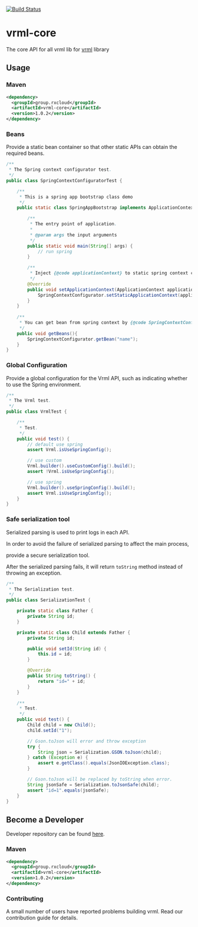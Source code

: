 [![Build Status](https://travis-ci.org/vavr-io/vavr-gson.svg?branch=master)](https://travis-ci.org/vavr-io/vavr-gson)

# vrml-core

The core API for all vrml lib for [vrml](https://github.com/kevinten10/vrml) library

## Usage

### Maven

```xml
<dependency>
  <groupId>group.rxcloud</groupId>
  <artifactId>vrml-core</artifactId>
  <version>1.0.2</version>
</dependency>
```

### Beans

Provide a static bean container so that other static APIs can obtain the required beans.

```java
/**
 * The Spring context configurator test.
 */
public class SpringContextConfiguratorTest {

    /**
     * This is a spring app bootstrap class demo
     */
    public static class SpringAppBootstrap implements ApplicationContextAware {

        /**
         * The entry point of application.
         *
         * @param args the input arguments
         */
        public static void main(String[] args) {
            // run spring 
        }

        /**
         * Inject {@code applicationContext} to static spring context container {@link SpringContextConfigurator}
         */
        @Override
        public void setApplicationContext(ApplicationContext applicationContext) throws BeansException {
            SpringContextConfigurator.setStaticApplicationContext(applicationContext);
        }
    }
    
    /**
     * You can get bean from spring context by {@code SpringContextConfigurator}.
     */
    public void getBeans(){
        SpringContextConfigurator.getBean("name");
    }
}
```

### Global Configuration

Provide a global configuration for the Vrml API, such as indicating whether to use the Spring environment.

```java
/**
 * The Vrml test.
 */
public class VrmlTest {

    /**
     * Test.
     */
    public void test() {
        // default use spring
        assert Vrml.isUseSpringConfig();

        // use custom
        Vrml.builder().useCustomConfig().build();
        assert !Vrml.isUseSpringConfig();

        // use spring
        Vrml.builder().useSpringConfig().build();
        assert Vrml.isUseSpringConfig();
    }
}
```

### Safe serialization tool

Serialized parsing is used to print logs in each API. 

In order to avoid the failure of serialized parsing to affect the main process, 

provide a secure serialization tool.
 
After the serialized parsing fails, it will return `toString` method instead of throwing an exception.

```java
/**
 * The Serialization test.
 */
public class SerializationTest {

    private static class Father {
        private String id;
    }

    private static class Child extends Father {
        private String id;

        public void setId(String id) {
            this.id = id;
        }

        @Override
        public String toString() {
            return "id=" + id;
        }
    }

    /**
     * Test.
     */
    public void test() {
        Child child = new Child();
        child.setId("1");

        // Gson.toJson will error and throw exception
        try {
            String json = Serialization.GSON.toJson(child);
        } catch (Exception e) {
            assert e.getClass().equals(JsonIOException.class);
        }

        // Gson.toJson will be replaced by toString when error.
        String jsonSafe = Serialization.toJsonSafe(child);
        assert "id=1".equals(jsonSafe);
    }
}
```

## Become a Developer

Developer repository can be found [here](https://github.com/kevinten10/vrml/tree/develop/vrml-core).

### Maven

```xml
<dependency>
  <groupId>group.rxcloud</groupId>
  <artifactId>vrml-core</artifactId>
  <version>1.0.2</version>
</dependency>
```

### Contributing

A small number of users have reported problems building vrml. Read our contribution guide for details.